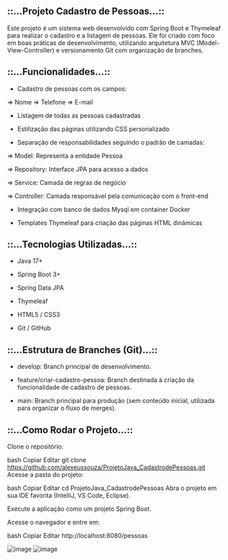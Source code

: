 ::...Projeto Cadastro de Pessoas...::
-

Este projeto é um sistema web desenvolvido com Spring Boot e Thymeleaf para realizar o cadastro e a listagem de pessoas. Ele foi criado com foco em boas práticas de desenvolvimento, utilizando arquitetura MVC (Model-View-Controller) e versionamento Git com organização de branches.

::...Funcionalidades...::
-

- Cadastro de pessoas com os campos:

=> Nome
=> Telefone
=> E-mail

- Listagem de todas as pessoas cadastradas

- Estilização das páginas utilizando CSS personalizado

- Separação de responsabilidades seguindo o padrão de camadas:

=> Model: Representa a entidade Pessoa

=> Repository: Interface JPA para acesso a dados

=> Service: Camada de regras de negócio

=> Controller: Camada responsável pela comunicação com o front-end

- Integração com banco de dados Mysql em container Docker

- Templates Thymeleaf para criação das páginas HTML dinâmicas

::...Tecnologias Utilizadas...::
-

- Java 17+

- Spring Boot 3+

- Spring Data JPA

- Thymeleaf

- HTML5 / CSS3

- Git / GitHub

::...Estrutura de Branches (Git)...::
-

- develop: Branch principal de desenvolvimento.

- feature/criar-cadastro-pessoa: Branch destinada à criação da funcionalidade de cadastro de pessoas.

- main: Branch principal para produção (sem conteúdo inicial, utilizada para organizar o fluxo de merges).

::...Como Rodar o Projeto...::
-

Clone o repositório:

bash
Copiar
Editar
git clone https://github.com/alexeussouza/ProjetoJava_CadastrodePessoas.git
Acesse a pasta do projeto:

bash
Copiar
Editar
cd ProjetoJava_CadastrodePessoas
Abra o projeto em sua IDE favorita (IntelliJ, VS Code, Eclipse).

Execute a aplicação como um projeto Spring Boot.

Acesse o navegador e entre em:

bash
Copiar
Editar
http://localhost:8080/pessoas


![image](https://github.com/user-attachments/assets/2f0394b5-5816-4eab-8d65-7a9d86f6adaa)
![image](https://github.com/user-attachments/assets/124976ba-0f50-4390-96d9-d0d9e2ca203f)

